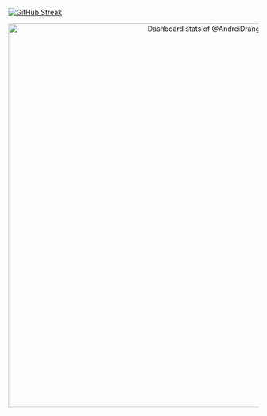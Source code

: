 [![GitHub Streak](https://streak-stats.demolab.com?user=AndreiDrang&theme=dark&date_format=j%20M%5B%20Y%5D&mode=weekly)](https://git.io/streak-stats)

<a href="https://next.ossinsight.io/widgets/official/compose-user-dashboard-stats?user_id=16991365" target="_blank" style="display: block" align="center">
  <picture>
    <source media="(prefers-color-scheme: dark)" srcset="https://next.ossinsight.io/widgets/official/compose-user-dashboard-stats/thumbnail.png?user_id=16991365&image_size=auto&color_scheme=dark" width="771" height="auto">
    <img alt="Dashboard stats of @AndreiDrang" src="https://next.ossinsight.io/widgets/official/compose-user-dashboard-stats/thumbnail.png?user_id=16991365&image_size=auto&color_scheme=light" width="771" height="auto">
  </picture>
</a>

